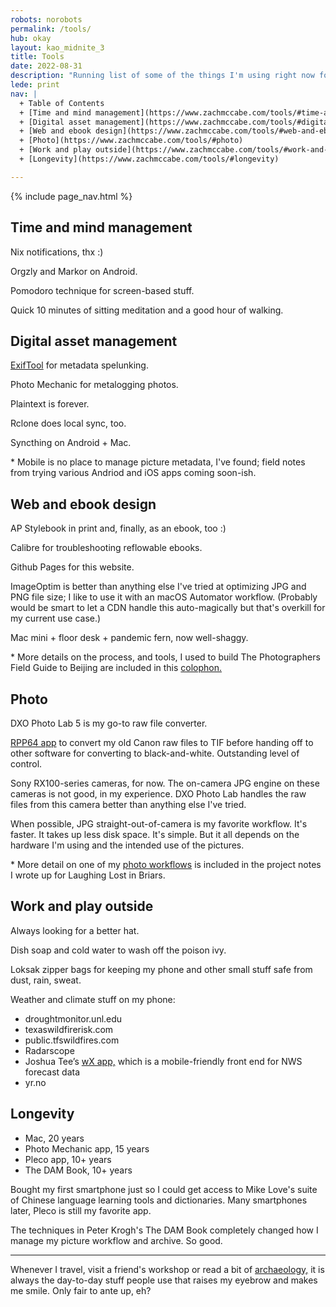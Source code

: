 ```yaml
---
robots: norobots
permalink: /tools/
hub: okay
layout: kao_midnite_3
title: Tools
date: 2022-08-31
description: "Running list of some of the things I'm using right now for work and life. Noting a few techniques I use, and a few problems I'm looking to solve, too."
lede: print
nav: |  
  + Table of Contents
  + [Time and mind management](https://www.zachmccabe.com/tools/#time-and-mind-management) 
  + [Digital asset management](https://www.zachmccabe.com/tools/#digital-asset-management)
  + [Web and ebook design](https://www.zachmccabe.com/tools/#web-and-ebook-design)
  + [Photo](https://www.zachmccabe.com/tools/#photo)
  + [Work and play outside](https://www.zachmccabe.com/tools/#work-and-play-outside)
  + [Longevity](https://www.zachmccabe.com/tools/#longevity)

---
```




{% include page_nav.html %}



## Time and mind management

Nix notifications, thx :)

Orgzly and Markor on Android.

Pomodoro technique for screen-based stuff.

Quick 10 minutes of sitting meditation and a good hour of walking.




## Digital asset management

[ExifTool] for metadata spelunking.

Photo Mechanic for metalogging photos.

Plaintext is forever.

Rclone does local sync, too.

Syncthing on Android + Mac.

\* Mobile is no place to manage picture metadata, I've found; field notes from trying various Andriod and iOS apps coming soon-ish.

[ExifTool]: https://www.zachmccabe.com/tools/exiftool-notes



## Web and ebook design

AP Stylebook in print and, finally, as an ebook, too :)

Calibre for troubleshooting reflowable ebooks.

Github Pages for this website.

ImageOptim is better than anything else I've tried at optimizing JPG and PNG file size; I like to use it with an macOS Automator workflow. (Probably would be smart to let a CDN handle this auto-magically but that's overkill for my current use case.)

Mac mini + floor desk + pandemic fern, now well-shaggy.

\* More details on the process, and tools, I used to build The Photographers Field Guide to Beijing are included in this [colophon.]

[colophon.]: https://www.zachmccabe.com/beijing/bts/colophon



## Photo

DXO Photo Lab 5 is my go-to raw file converter.

[RPP64 app] to convert my old Canon raw files to TIF before handing off to other software for converting to black-and-white. Outstanding level of control.

Sony RX100-series cameras, for now. The on-camera JPG engine on these cameras is not good, in my experience. DXO Photo Lab handles the raw files from this camera better than anything else I've tried.

When possible, JPG straight-out-of-camera is my favorite workflow. It's faster. It takes up less disk space. It's simple. But it all depends on the hardware I'm using and the intended use of the pictures.

\* More detail on one of my [photo workflows] is included in the project notes I wrote up for Laughing Lost in Briars.

[RPP64 app]: https://www.raw-photo-processor.com

[photo workflows]: https://www.zachmccabe.com/briars/#publishing-workflow




## Work and play outside

Always looking for a better hat.

Dish soap and cold water to wash off the poison ivy.

Loksak zipper bags for keeping my phone and other small stuff safe from dust, rain, sweat.

Weather and climate stuff on my phone:

+ droughtmonitor.unl.edu
+ texaswildfirerisk.com
+ public.tfswildfires.com
+ Radarscope
+ Joshua Tee’s [wX app,] which is a mobile-friendly front end for NWS forecast data
+ yr.no

[wX app,]: https://gitlab.com/joshua.tee/wx/-/blob/master/doc/ChangeLog_User.md




## Longevity

+ Mac, 20 years
+ Photo Mechanic app, 15 years
+ Pleco app, 10+ years
+ The DAM Book, 10+ years

Bought my first smartphone just so I could get access to Mike Love's suite of Chinese language learning tools and dictionaries. Many smartphones later, Pleco is still my favorite app.

The techniques in Peter Krogh's The DAM Book completely changed how I manage my picture workflow and archive. So good.

---

Whenever I travel, visit a friend's workshop or read a bit of [archaeology,] it is always the day-to-day stuff people use that raises my eyebrow and makes me smile. Only fair to ante up, eh?

[archaeology,]: https://archive.org/details/StoneAgeEconomics_201611/page/n31

